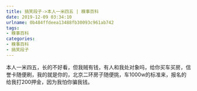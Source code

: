 ```yaml
---
title: 搞笑段子->本人一米四五 | 糗事百科
date: 2019-12-09 03:34:10
urlname: 0b484ffdeea13488fb30093c961ab742
tags: 
- 糗事百科
categories:
- 糗事百科
- 搞笑段子
---
```

本人一米四五，长的不好看，但我贼有钱，有人和我处对象吗，给你买车买房，信誉卡随便刷，我的就是你的，北京二环房子随便挑，车1000w的标准来，报名的给我打200押金，因为我怕你骗我钱。


